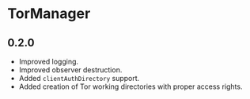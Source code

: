 # TorManager

## 0.2.0

- Improved logging.
- Improved observer destruction.
- Added `clientAuthDirectory` support.
- Added creation of Tor working directories with proper access rights.
